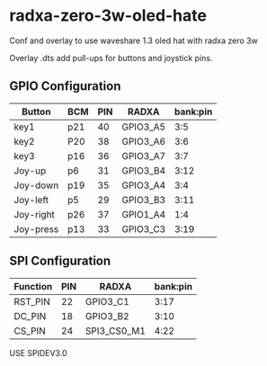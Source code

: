 # radxa-zero-3w-oled-hate
Conf and overlay to use waveshare 1.3 oled hat with radxa zero 3w

Overlay .dts add pull-ups for buttons and joystick pins.

## GPIO Configuration

| Button      | BCM  | PIN | RADXA      | bank:pin |
|-------------|------|-----|------------|----------|
| key1        | p21  | 40  | GPIO3_A5   | 3:5      |
| key2        | P20  | 38  | GPIO3_A6   | 3:6      |
| key3        | p16  | 36  | GPIO3_A7   | 3:7      |
| Joy-up      | p6   | 31  | GPIO3_B4   | 3:12     |
| Joy-down    | p19  | 35  | GPIO3_A4   | 3:4      |
| Joy-left    | p5   | 29  | GPIO3_B3   | 3:11     |
| Joy-right   | p26  | 37  | GPIO1_A4   | 1:4      |
| Joy-press   | p13  | 33  | GPIO3_C3   | 3:19     |

## SPI Configuration

| Function   | PIN | RADXA        | bank:pin |
|------------|-----|--------------|----------|
| RST_PIN    | 22  | GPIO3_C1     | 3:17     |
| DC_PIN     | 18  | GPIO3_B2     | 3:10     |
| CS_PIN     | 24  | SPI3_CS0_M1  | 4:22     |

USE SPIDEV3.0
